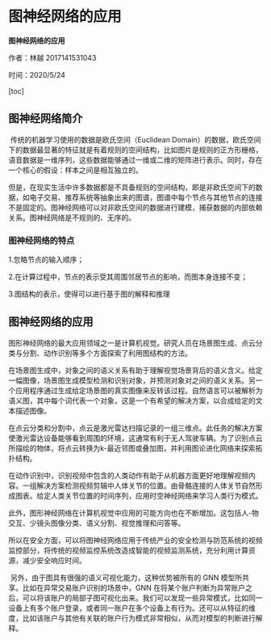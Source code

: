 # 图神经网络的应用

**图神经网络的应用**

作者：林越 2017141531043

时间：2020/5/24

[toc]

## 图神经网络简介

​	传统的机器学习使用的数据是欧氏空间（Euclidean Domain）的数据，欧氏空间下的数据最显著的特征就是有着规则的空间结构，比如图片是规则的正方形栅格，语音数据是一维序列，这些数据能够通过一维或二维的矩阵进行表示。同时，存在一个核心的假设：样本之间是相互独立的。

​	但是，在现实生活中许多数据都是不具备规则的空间结构，即是非欧氏空间下的数据，如电子交易、推荐系统等抽象出来的图谱，图谱中每个节点与其他节点的连接不是固定的。图神经网络可以对非欧氏空间的数据进行建模，捕获数据的内部依赖关系。图神经网络是不规则的、无序的。

### 图神经网络的特点

1.忽略节点的输入顺序；

2.在计算过程中，节点的表示受其周围邻居节点的影响，而图本身连接不变；

3.图结构的表示，使得可以进行基于图的解释和推理

## 图神经网络的应用

​	图形神经网络的最大应用领域之一是计算机视觉。研究人员在场景图生成、点云分类与分割、动作识别等多个方面探索了利用图结构的方法。

​	在场景图生成中，对象之间的语义关系有助于理解视觉场景背后的语义含义。给定一幅图像，场景图生成模型检测和识别对象，并预测对象对之间的语义关系。另一个应用程序通过生成给定场景图的真实图像来反转该过程。自然语言可以被解析为语义图，其中每个词代表一个对象，这是一个有希望的解决方案，以合成给定的文本描述图像。

​	在点云分类和分割中，点云是激光雷达扫描记录的一组三维点。此任务的解决方案使激光雷达设备能够看到周围的环境，这通常有利于无人驾驶车辆。为了识别点云所描绘的物体，将点云转换为k-最近邻图或叠加图，并利用图论进化网络来探索拓扑结构。

​	在动作识别中，识别视频中包含的人类动作有助于从机器方面更好地理解视频内容。一组解决方案检测视频剪辑中人体关节的位置。由骨骼连接的人体关节自然形成图表。给定人类关节位置的时间序列，应用时空神经网络来学习人类行为模式。

​	此外，图形神经网络在计算机视觉中应用的可能方向也在不断增加。这包括人-物交互、少镜头图像分类、语义分割、视觉推理和问答等。

​	所以在安全方面，可以将图神经网络应用于传统产业的安全检测与防范系统的视频监控部分，将传统的视频监控系统改造成智能的视频监测系统，充分利用计算资源，减少安全响应时间。

​	另外，由于图具有很强的语义可视化能力，这种优势被所有的 GNN 模型所共享。比如在异常交易账户识别的场景中，GNN 在将某个账户判断为异常账户之后，可以将该账户的局部子图可视化出来。我们可以发现一些异常模式，比如同一设备上有多个账户登录，或者同一账户在多个设备上有行为。还可以从特征的维度，比如该账户与其他有关联的账户行为模式非常相似，从而对模型的判断进行解释。

